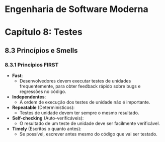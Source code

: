 # Engenharia de Software Moderna
# Capítulo 8: Testes

## 8.3 Princípios e Smells

### 8.3.1 Princípios FIRST
* **Fast**:
    * Desenvolvedores devem executar testes de unidades frequentemente, para obter feedback rápido sobre bugs e regressões no código.
* **Independentes**:
    * A ordem de execução dos testes de unidade não é importante.
* **Repeatable** (Determinísticos):
    * Testes de unidade devem ter sempre o mesmo resultado.
* **Self-checking** (Auto-verificáveis):
    * O resultado de um teste de unidade deve ser facilmente verificável.
* **Timely** (Escritos o quanto antes):
    * Se possível, escrever antes mesmo do código que vai ser testado.
